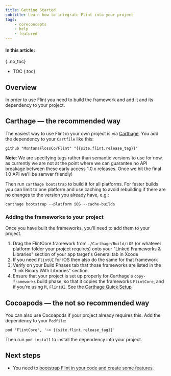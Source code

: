 ```yaml
---
title: Getting Started
subtitle: Learn how to integrate Flint into your project
tags:
    - coreconcepts
    - help
    - featured
---
```


#### In this article:
{:.no_toc}
* TOC
{:toc}

## Overview

In order to use Flint you need to build the framework and add it and its dependency to your project.

## Carthage — the recommended way

The easiest way to use Flint in your own project is via [Carthage](https://github.com/Carthage/Carthage). You add the dependency to your `Cartfile` like this:

```
github "MontanaFlossCo/Flint" "{{site.flint.release_tag}}"
```

**Note**: We are specifying tags rather than semantic versions to use for now, as currently we are not at the point where we can guarantee no API breakage between these early access 1.0.x releases. Once we hit the final 1.0 API we'll be semver friendly!

Then run `carthage bootstrap` to build it for all platforms. For faster builds you can limit to one platform and use caching to avoid rebuilding if there are no changes to the version you already have, e.g.:

```
carthage bootstrap --platform iOS --cache-builds
```
### Adding the frameworks to your project

Once you have built the frameworks, you'll need to add them to your project.

1. Drag the FlintCore.framework from `./Carthage/Build/iOS` (or whatever platform folder your project requires) onto your "Linked Frameworks & Libraries" section of your app target's General tab in Xcode
2. If you need `FlintUI` for iOS then also do the same for that framework
3. Verify on your Build Phases tab that those frameworks are listed in the "Link Binary With Libraries" section
4. Ensure that your project is set up properly for Carthage's `copy-frameworks` build phase, so that it copies the frameworks `FlintCore`, and if you're using it, `FlintUI`. See the [Carthage Quick Setup](https://github.com/Carthage/Carthage#quick-start)

## Cocoapods — the not so recommended way

You can also use Cocoapods if your project already requires this. Add the dependency to your `Podfile`:

```
pod 'FlintCore', '~> {{site.flint.release_tag}}'
```

Then run `pod install` to install the dependency into your project.

## Next steps

* You need to [bootstrap Flint in your code and create some features](features_and_actions.md).

